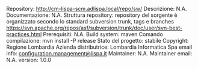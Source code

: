 Repository: http://cm-lispa-scm.adlispa.local/repo/sw/
Descrizione: N.A.
Documentazione: N.A.
Struttura repository: repository del sorgente è organizzato secondo lo standard subversion trunk, tags e branches https://svn.apache.org/repos/asf/subversion/trunk/doc/user/svn-best-practices.html
Prerequisiti: N.A.
Build system: maven
Comando compilazione: mvn install -P release
Stato del progetto: stabile
Copyright: Regione Lombardia
Azienda distributrice: Lombardia Informatica Spa
email info: configuration.management@lispa.it
Maintainer: N.A.
Maintainer email: N.A.
version: 1.0.0
